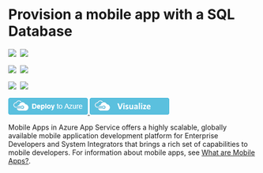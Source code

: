 # Provision a mobile app with a SQL Database

<IMG SRC="https://azbotstorage.blob.core.windows.net/badges/101-mobile-app-create/PublicLastTestDate.svg" />&nbsp;
<IMG SRC="https://azbotstorage.blob.core.windows.net/badges/101-mobile-app-create/PublicDeployment.svg" />&nbsp;

<IMG SRC="https://azbotstorage.blob.core.windows.net/badges/101-mobile-app-create/FairfaxLastTestDate.svg" />&nbsp;
<IMG SRC="https://azbotstorage.blob.core.windows.net/badges/101-mobile-app-create/FairfaxDeployment.svg" />&nbsp;

<IMG SRC="https://azbotstorage.blob.core.windows.net/badges/101-mobile-app-create/BestPracticeResult.svg" />&nbsp;
<IMG SRC="https://azbotstorage.blob.core.windows.net/badges/101-mobile-app-create/CredScanResult.svg" />&nbsp;

<a href="https://portal.azure.com/#create/Microsoft.Template/uri/https%3A%2F%2Fraw.githubusercontent.com%2Fazure%2Fazure-quickstart-templates%2Fmaster%2F101-mobile-app-create%2Fazuredeploy.json" target="_blank">
    <img src="https://raw.githubusercontent.com/Azure/azure-quickstart-templates/master/1-CONTRIBUTION-GUIDE/images/deploytoazure.png"/>
</a>
<a href="http://armviz.io/#/?load=https%3A%2F%2Fraw.githubusercontent.com%2FAzure%2Fazure-quickstart-templates%2Fmaster%2F101-mobile-app-create%2Fazuredeploy.json" target="_blank">
    <img src="https://raw.githubusercontent.com/Azure/azure-quickstart-templates/master/1-CONTRIBUTION-GUIDE/images/visualizebutton.png"/>
</a>

Mobile Apps in Azure App Service offers a highly scalable, globally available mobile application development platform for Enterprise Developers and System Integrators that brings a rich set of capabilities to mobile developers. 
For information about mobile apps, see [What are Mobile Apps?](https://azure.microsoft.com/documentation/articles/app-service-mobile-value-prop/).
